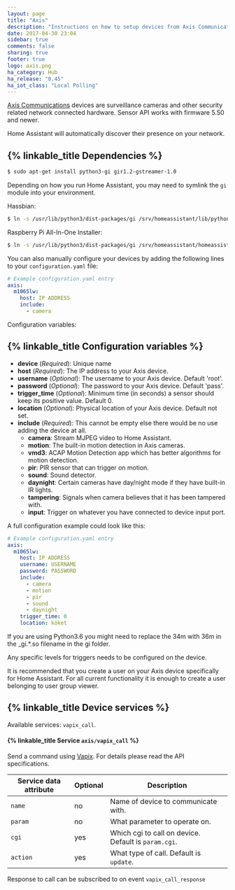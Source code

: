 ```yaml
---
layout: page
title: "Axis"
description: "Instructions on how to setup devices from Axis Communications within Home Assistant."
date: 2017-04-30 23:04
sidebar: true
comments: false
sharing: true
footer: true
logo: axis.png
ha_category: Hub
ha_release: "0.45"
ha_iot_class: "Local Polling"
---
```


[Axis Communications](https://www.axis.com/) devices are surveillance cameras and other security related network connected hardware. Sensor API works with firmware 5.50 and newer.

Home Assistant will automatically discover their presence on your network.

## {% linkable_title Dependencies %}

```bash
$ sudo apt-get install python3-gi gir1.2-gstreamer-1.0
```

Depending on how you run Home Assistant, you may need to symlink the `gi` module into your environment.

Hassbian:

```bash
$ ln -s /usr/lib/python3/dist-packages/gi /srv/homeassistant/lib/python3.4/site-packages
```

Raspberry Pi All-In-One Installer:

```bash
$ ln -s /usr/lib/python3/dist-packages/gi /srv/homeassistant/homeassistant_venv/lib/python3.4/site-packages
```

You can also manually configure your devices by adding the following lines to your `configuration.yaml` file:

```yaml
# Example configuration.yaml entry
axis:
  m1065lw:
    host: IP ADDRESS
    include:
      - camera
```

Configuration variables:

## {% linkable_title Configuration variables %}

- **device** (*Required*): Unique name 
- **host** (*Required*): The IP address to your Axis device.
- **username** (*Optional*): The username to your Axis device. Default 'root'.
- **password** (*Optional*): The password to your Axis device. Default 'pass'.
- **trigger_time** (*Optional*): Minimum time (in seconds) a sensor should keep its positive value. Default 0.
- **location** (*Optional*): Physical location of your Axis device. Default not set.
- **include** (*Required*): This cannot be empty else there would be no use adding the device at all.
  - **camera**: Stream MJPEG video to Home Assistant.
  - **motion**: The built-in motion detection in Axis cameras.
  - **vmd3**: ACAP Motion Detection app which has better algorithms for motion detection.
  - **pir**: PIR sensor that can trigger on motion.
  - **sound**: Sound detector.
  - **daynight**: Certain cameras have day/night mode if they have built-in IR lights.
  - **tampering**: Signals when camera believes that it has been tampered with.
  - **input**: Trigger on whatever you have connected to device input port.

A full configuration example could look like this:

```yaml
# Example configuration.yaml entry
axis:
  m1065lw:
    host: IP ADDRESS
    username: USERNAME
    password: PASSWORD
    include:
      - camera
      - motion
      - pir
      - sound
      - daynight
    trigger_time: 0
    location: köket
```

<p class='note'>
If you are using Python3.6 you might need to replace the 34m with 36m in the _gi.*.so filename in the gi folder.
</p>

<p class='note'>
Any specific levels for triggers needs to be configured on the device.
</p>

<p class='note'>
  It is recommended that you create a user on your Axis device specifically for Home Assistant. For all current functionality it is enough to create a user belonging to user group viewer.
</p>

## {% linkable_title Device services %}
Available services: `vapix_call`.

#### {% linkable_title Service `axis/vapix_call` %}
Send a command using [Vapix](https://www.axis.com/support/developer-support/vapix). For details please read the API specifications.

| Service data attribute    | Optional | Description                                      |
|---------------------------|----------|--------------------------------------------------|
| `name`                    |       no | Name of device to communicate with. |
| `param`                   |       no | What parameter to operate on. |
| `cgi`                     |      yes | Which cgi to call on device. Default is `param.cgi`. |
| `action`                  |      yes | What type of call. Default is `update`.  |

Response to call can be subscribed to on event `vapix_call_response`
